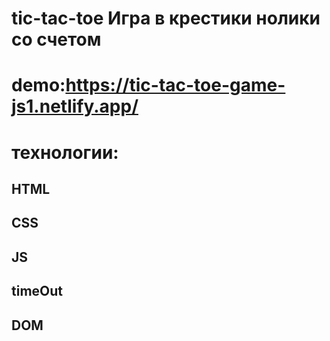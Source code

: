 # tic-tac-toe Игра в крестики нолики со счетом

# demo:https://tic-tac-toe-game-js1.netlify.app/

# технологии:

## HTML

## CSS

## JS

## timeOut

## DOM
